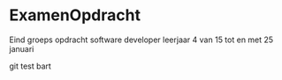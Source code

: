 # ExamenOpdracht
Eind groeps opdracht software developer leerjaar 4 van 15 tot en met 25 januari

git test bart
